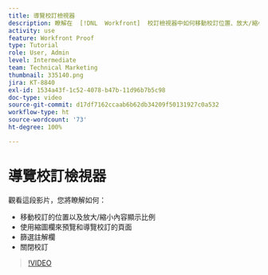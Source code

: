 ```yaml
---
title: 導覽校訂檢視器
description: 瞭解在  [!DNL  Workfront]  校訂檢視器中如何移動校訂位置、放大/縮小內容顯示比例、使用縮圖欄、篩選校訂註解等。
activity: use
feature: Workfront Proof
type: Tutorial
role: User, Admin
level: Intermediate
team: Technical Marketing
thumbnail: 335140.png
jira: KT-8840
exl-id: 1534a43f-1c52-4078-b47b-11d96b7b5c98
doc-type: video
source-git-commit: d17df7162ccaab6b62db34209f50131927c0a532
workflow-type: ht
source-wordcount: '73'
ht-degree: 100%

---
```


# 導覽校訂檢視器

觀看這段影片，您將瞭解如何：

* 移動校訂的位置以及放大/縮小內容顯示比例
* 使用縮圖欄來預覽和導覽校訂的頁面
* 篩選註解欄
* 關閉校訂

>[!VIDEO](https://video.tv.adobe.com/v/335140/?quality=12&learn=on&enablevpops)

<!-- 
## Learn more
* Review a static proof
* Search within a proof
* Compare proofs
* Configure proofing viewer settings
* View the [!DNL Workfront] object associated with a proof
* Share a proof from the proofing viewer
* Print a proof summary within [!DNL Workfront]
-->
